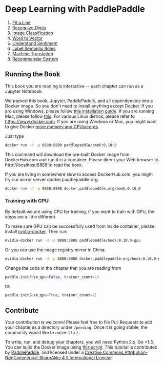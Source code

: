 # Deep Learning with PaddlePaddle

1. [Fit a Line](http://book.paddlepaddle.org/01.fit_a_line/index.en.html)
1. [Recognize Digits](http://book.paddlepaddle.org/02.recognize_digits/index.en.html)
1. [Image Classification](http://book.paddlepaddle.org/03.image_classification/index.en.html)
1. [Word to Vector](http://book.paddlepaddle.org/04.word2vec/index.en.html)
1. [Understand Sentiment](http://book.paddlepaddle.org/05.understand_sentiment/index.en.html)
1. [Label Semantic Roles](http://book.paddlepaddle.org/06.label_semantic_roles/index.en.html)
1. [Machine Translation](http://book.paddlepaddle.org/07.machine_translation/index.en.html)
1. [Recommender System](http://book.paddlepaddle.org/08.recommender_system/index.en.html)

## Running the Book

This book you are reading is interactive -- each chapter can run as a Jupyter Notebook.

We packed this book, Jupyter, PaddlePaddle, and all dependencies into a Docker image. So you don't need to install anything except Docker. If you are using Windows, please follow [this installation guide](https://www.docker.com/docker-windows).  If you are running Mac, please follow [this](https://www.docker.com/docker-mac). For various Linux distros, please refer to https://www.docker.com.  If you are using Windows or Mac, you might want to give Docker [more memory and CPUs/cores](http://stackoverflow.com/a/39720010/724872).

Just type

```bash
docker run -d -p 8888:8888 paddlepaddle/book:0.10.0
```

This command will download the pre-built Docker image from DockerHub.com and run it in a container.  Please direct your Web browser to http://localhost:8888 to read the book.

If you are living in somewhere slow to access DockerHub.com, you might try our mirror server docker.paddlepaddle.org:

```bash
docker run -d -p 8888:8888 docker.paddlepaddle.org/book:0.10.0
```

### Training with GPU

By default we are using CPU for training, if you want to train with GPU, the steps are a little different.

To make sure GPU can be successfully used from inside container, please install [nvidia-docker](https://github.com/NVIDIA/nvidia-docker). Then run:

```bash
nvidia-docker run -d -p 8888:8888 paddlepaddle/book:0.10.0-gpu
```

Or you can use the image registry mirror in China:

```bash
nvidia-docker run -d -p 8888:8888 docker.paddlepaddle.org/book:0.10.0-gpu
```

Change the code in the chapter that you are reading from
```python
paddle.init(use_gpu=False, trainer_count=1)
```

to:
```python
paddle.init(use_gpu=True, trainer_count=1)
```


## Contribute

Your contribution is welcome!  Please feel free to file Pull Requests to add your chapter as a directory under `/pending`. Once it is going stable, the community would like to move it to `/`.

To write, run, and debug your chapters, you will need Python 2.x, Go >1.5. You can build the Docker image using [this script](https://github.com/PaddlePaddle/book/blob/develop/.tools/convert-markdown-into-ipynb-and-test.sh).
This tutorial is contributed by <a xmlns:cc="http://creativecommons.org/ns#" href="http://book.paddlepaddle.org" property="cc:attributionName" rel="cc:attributionURL">PaddlePaddle</a>, and licensed under a <a rel="license" href="http://creativecommons.org/licenses/by-nc-sa/4.0/">Creative Commons Attribution-NonCommercial-ShareAlike 4.0 International License</a>.
